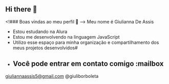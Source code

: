 ## Hi there 👋

<!### Boas vindas ao meu perfil 💙
--> 
Meu nome é Giulianna De Assis

- Estou estudando na Alura
- Estou me desenvolvendo na linguagem JavaScript
- Utilizo esse espaço para minha organização e compartilhamento dos meus projetos desenvolvidos#
- ## Você pode entrar em contato comigo :mailbox

giuliannaassis5@gmail.com
@giuliborboleta
